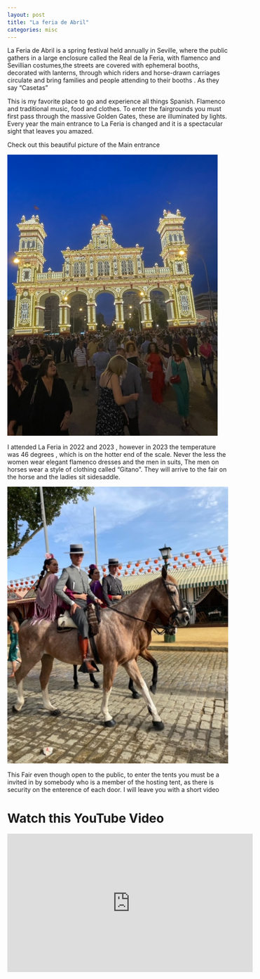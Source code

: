 ```yaml
---
layout: post
title: "La feria de Abril"
categories: misc
---
```


 La Feria de Abril is a spring festival held annually in Seville, where the public gathers in a large enclosure called the Real de la Feria, with flamenco and Sevillian costumes,the streets are covered with ephemeral booths, decorated with lanterns, through which riders and horse-drawn carriages circulate and bring families and people attending to their booths . As they say “Casetas”
 
This is my favorite place to go and experience all things Spanish. Flamenco and traditional music, food and clothes.
To enter the fairgrounds you must first pass through the massive Golden Gates, these are illuminated by lights. Every year the main entrance to La Feria is changed and it is a spectacular sight that leaves you amazed.

 <p>Check out this beautiful picture of the Main entrance</p>
 
 <img src="/images/IMG_6260.jpg" alt="n">

I attended  La Feria in 2022 and 2023 , however in 2023 the temperature was 46 degrees , which is on the hotter end of the scale. Never the less the women wear elegant flamenco dresses and the men in suits, The men on horses wear a style of clothing called “Gitano”. They will arrive to the fair on the horse and the ladies sit sidesaddle.

<img src="/images/7F75B409-6FA9-48FC-9B54-757A3962B768.JPG" alt="n">

This Fair even though open to the public, to enter the tents you must be a invited in by somebody who is a member of the hosting tent, as there is security on the enterence of each door. I will leave you with a short video 

 <h1>Watch this YouTube Video</h1>
 
 <iframe width="560" height="315" src="https://www.youtube.com/embed/YOUR_VIDEO_ID_HERE" frameborder="0" allowfullscreen></iframe>

 

 
